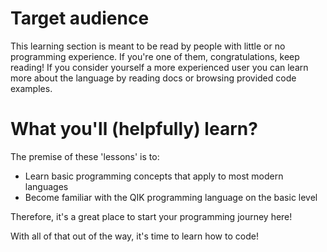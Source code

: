 # Target audience 
This learning section is meant to be read by people with little or no programming experience. If you're one of them, congratulations, keep reading! If you consider yourself a more experienced user you can learn more about the language by reading docs or browsing provided code examples.


# What you'll (helpfully) learn?
The premise of these 'lessons' is to:
- Learn basic programming concepts that apply to most modern languages
- Become familiar with the QIK programming language on the basic level

Therefore, it's a great place to start your programming journey here!

With all of that out of the way, it's time to learn how to code!
